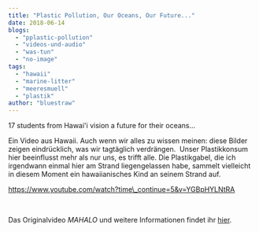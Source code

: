 ```yaml
---
title: "Plastic Pollution, Our Oceans, Our Future..."
date: 2018-06-14
blogs: 
  - "pplastic-pollution"
  - "videos-und-audio"
  - "was-tun"
  - "no-image"
tags: 
  - "hawaii"
  - "marine-litter"
  - "meeresmuell"
  - "plastik"
author: "bluestraw"
---
```


17 students from Hawai'i vision a future for their oceans...

Ein Video aus Hawaii. Auch wenn wir alles zu wissen meinen: diese Bilder zeigen eindrücklich, was wir tagtäglich verdrängen.  Unser Plastikkonsum hier beeinflusst mehr als nur uns, es trifft alle. Die Plastikgabel, die ich irgendwann einmal hier am Strand liegengelassen habe, sammelt vielleicht in diesem Moment ein hawaiianisches Kind an seinem Strand auf.

https://www.youtube.com/watch?time\_continue=5&v=YGBpHYLNtRA

 

Das Originalvideo _MAHALO_ und weitere Informationen findet ihr [hier](https://www.youtube.com/watch?time_continue=5&v=YGBpHYLNtRA).
